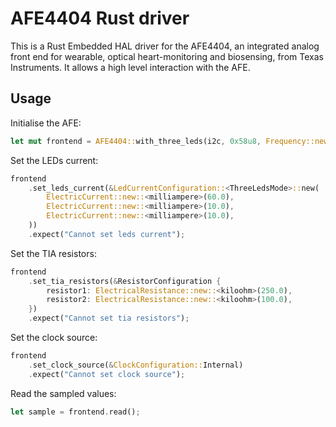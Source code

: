 # AFE4404 Rust driver

This is a Rust Embedded HAL driver for the AFE4404, an integrated analog front end for wearable, optical heart-monitoring and biosensing, from Texas Instruments.
It allows a high level interaction with the AFE.

## Usage

Initialise the AFE:

```rust
let mut frontend = AFE4404::with_three_leds(i2c, 0x58u8, Frequency::new::<megahertz>(4.0));
```

Set the LEDs current:

```rust
frontend
    .set_leds_current(&LedCurrentConfiguration::<ThreeLedsMode>::new(
        ElectricCurrent::new::<milliampere>(60.0),
        ElectricCurrent::new::<milliampere>(10.0),
        ElectricCurrent::new::<milliampere>(10.0),
    ))
    .expect("Cannot set leds current");
```

Set the TIA resistors:

```rust
frontend
    .set_tia_resistors(&ResistorConfiguration {
        resistor1: ElectricalResistance::new::<kiloohm>(250.0),
        resistor2: ElectricalResistance::new::<kiloohm>(100.0),
    })
    .expect("Cannot set tia resistors");
```

Set the clock source:

```rust
frontend
    .set_clock_source(&ClockConfiguration::Internal)
    .expect("Cannot set clock source");
```

Read the sampled values:

```rust
let sample = frontend.read();
```
